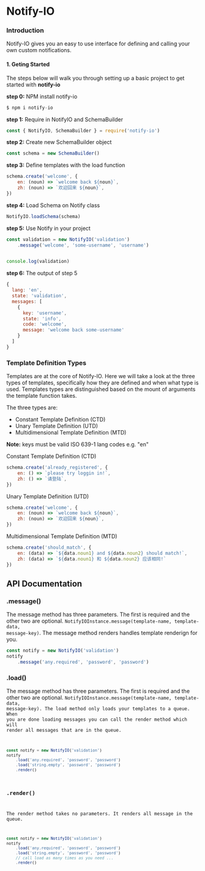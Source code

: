 # Notify-IO

### Introduction
Notify-IO gives you an easy to use interface for defining and calling your own custom notifications.

#### 1. Geting Started
The steps below will walk you through setting up a basic project to get started with **notify-io**

**step 0:** NPM install notify-io
```js 
$ npm i notify-io
```

**step 1:** Require in NotifyIO and SchemaBuilder
```js 
const { NotifyIO, SchemaBuilder } = require('notify-io')
```

**step 2:** Create new SchemaBuilder object
```js 
const schema = new SchemaBuilder()
```

**step 3:** Define templates with the load function
```js 
schema.create('welcome', {
    en: (noun) => `welcome back ${noun}`, 
    zh: (noun) => `欢迎回来 ${noun}`,
})
```

**step 4:** Load Schema on Notify class
```js 
NotifyIO.loadSchema(schema)
```


**step 5:** Use Notify in your project
```js
const validation = new NotifyIO('validation')
    .message('welcome', 'some-username', 'username')


console.log(validation)
```

**step 6:** The output of step 5
```js 
{
  lang: 'en',
  state: 'validation',
  messages: [
    {
      key: 'username',
      state: 'info',
      code: 'welcome',
      message: 'welcome back some-username'
    }
  ]
}
```


### Template Definition Types

Templates are at the core of Notify-IO. Here we will take a look at the three types of templates, specifically how they are defined and when what type is used. Templates types are distinguished based on the mount of arguments the template function takes. 

The three types are: 
- Constant Template Definition (CTD)
- Unary Template Definition (UTD)
- Multidimensional Template Definition (MTD)

**Note:** keys must be valid ISO 639-1 lang codes e.g. "en"

Constant Template Definition (CTD)
```js 
schema.create('already_registered', {
    en: () => `please try loggin in!`, 
    zh: () => `请登陆`,
})
```

Unary Template Definition (UTD)
```js 
schema.create('welcome', {
    en: (noun) => `welcome back ${noun}`, 
    zh: (noun) => `欢迎回来 ${noun}`,
})
```

Multidimensional Template Definition (MTD)
```js 
schema.create('should_match', {
    en: (data) => `${data.noun1} and ${data.noun2} should match!`,
    zh: (data) => `${data.noun1} 和 ${data.noun2} 应该相同!`
})
```

## API Documentation

### .message()
The message method has three parameters. The first is required and the other two are optional. <code>NotifyIOInstance.message(template-name, template-data, message-key)</code>. The message method renders handles template renderign for you.

```js
const notify = new NotifyIO('validation')
notify
    .message('any.required', 'password', 'password')
```

### .load()
The message method has three parameters. The first is required and the other two are optional. <code>NotifyIOInstance.message(template-name, template-data, message-key). The load method only loads your templates to a queue. When you are done loading messages you can call the render method which will render all messages that are in the queue.

```js
const notify = new NotifyIO('validation')
notify
    .load('any.required', 'password', 'password')
    .load('string.empty', 'password', 'password')
    .render()
```

### .render() 
The render method takes no parameters. It renders all message in the queue.

```js
const notify = new NotifyIO('validation')
notify
    .load('any.required', 'password', 'password')
    .load('string.empty', 'password', 'password')
    // call load as many times as you need ...
    .render()
```